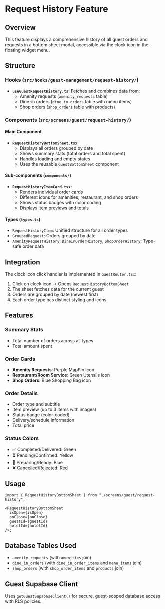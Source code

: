 # Request History Feature

## Overview

This feature displays a comprehensive history of all guest orders and requests in a bottom sheet modal, accessible via the clock icon in the floating widget menu.

## Structure

### Hooks (`src/hooks/guest-management/request-history/`)

- **`useGuestRequestHistory.ts`**: Fetches and combines data from:
  - Amenity requests (`amenity_requests` table)
  - Dine-in orders (`dine_in_orders` table with menu items)
  - Shop orders (`shop_orders` table with products)

### Components (`src/screens/guest/request-history/`)

#### Main Component

- **`RequestHistoryBottomSheet.tsx`**:
  - Displays all orders grouped by date
  - Shows summary stats (total orders and total spent)
  - Handles loading and empty states
  - Uses the reusable `GuestBottomSheet` component

#### Sub-components (`components/`)

- **`RequestHistoryItemCard.tsx`**:
  - Renders individual order cards
  - Different icons for amenities, restaurant, and shop orders
  - Shows status badges with color coding
  - Displays item previews and totals

#### Types (`types.ts`)

- `RequestHistoryItem`: Unified structure for all order types
- `GroupedRequest`: Orders grouped by date
- `AmenityRequestHistory`, `DineInOrderHistory`, `ShopOrderHistory`: Type-safe order data

## Integration

The clock icon click handler is implemented in `GuestRouter.tsx`:

1. Click on clock icon → Opens `RequestHistoryBottomSheet`
2. The sheet fetches data for the current guest
3. Orders are grouped by date (newest first)
4. Each order type has distinct styling and icons

## Features

### Summary Stats

- Total number of orders across all types
- Total amount spent

### Order Cards

- **Amenity Requests**: Purple MapPin icon
- **Restaurant/Room Service**: Green Utensils icon
- **Shop Orders**: Blue Shopping Bag icon

### Order Details

- Order type and subtitle
- Item preview (up to 3 items with images)
- Status badge (color-coded)
- Delivery/schedule information
- Total price

### Status Colors

- ✅ Completed/Delivered: Green
- ⏳ Pending/Confirmed: Yellow
- 🔵 Preparing/Ready: Blue
- ❌ Cancelled/Rejected: Red

## Usage

```tsx
import { RequestHistoryBottomSheet } from "./screens/guest/request-history";

<RequestHistoryBottomSheet
  isOpen={isOpen}
  onClose={onClose}
  guestId={guestId}
  hotelId={hotelId}
/>;
```

## Database Tables Used

- `amenity_requests` (with `amenities` join)
- `dine_in_orders` (with `dine_in_order_items` and `menu_items` join)
- `shop_orders` (with `shop_order_items` and `products` join)

## Guest Supabase Client

Uses `getGuestSupabaseClient()` for secure, guest-scoped database access with RLS policies.
